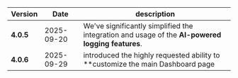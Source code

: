 | Version | Date | description |
|---|---|---|
| **4.0.5** | 2025-09-20 | We've significantly simplified the integration and usage of the **AI-powered logging features**. |
| **4.0.6** | 2025-09-29 | introduced the highly requested ability to **customize the main Dashboard page |
